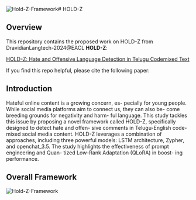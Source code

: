 ![Hold-Z-Framework](https://github.com/Zuhashaik/HOLD-Z/assets/104340147/076ef3bf-0b67-430b-a6ed-0bfff0075a8f)# HOLD-Z
## Overview

This repository contains the proposed work on HOLD-Z from DravidianLangtech-2024@EACL **HOLD-Z**:

[HOLD-Z: Hate and Offensive Language Detection in Telugu Codemixed Text]()


If you find this repo helpful, please cite the following paper:


## Introduction
Hateful online content is a growing concern, es-
pecially for young people. While social media
platforms aim to connect us, they can also be-
come breeding grounds for negativity and harm-
ful language. This study tackles this issue by
proposing a novel framework called HOLD-Z,
specifically designed to detect hate and offen-
sive comments in Telugu-English code-mixed
social media content. HOLD-Z leverages a
combination of approaches, including three
powerful models: LSTM architecture, Zypher,
and openchat_3.5. The study highlights the
effectiveness of prompt engineering and Quan-
tized Low-Rank Adaptation (QLoRA) in boost-
ing performance.

## Overall Framework
![Hold-Z-Framework](https://github.com/Zuhashaik/HOLD-Z/assets/104340147/eee248e4-7e33-47fe-8af2-2620e549912e)
